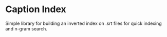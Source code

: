 # Caption Index

Simple library for building an inverted index on .srt files for quick indexing
and n-gram search.

